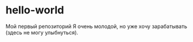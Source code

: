 # hello-world
Мой первый репозиторий
Я очень молодой, но уже хочу зарабатывать (здесь не могу улыбнуться).
